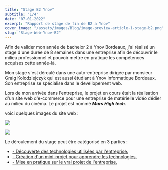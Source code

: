 ```yaml
---
title: "Stage B2 Ynov"
subtitle: "1/4"
date: "07-01-2022"
excerpt: "Rapport de stage de fin de B2 a Ynov"
cover_image: "/assets/images/Blog/image-preview-article-1-stage-b2.png"
slug: "Stage-Web-Ynov-B2"
---
```


Afin de valider mon année de bachelor 2 à Ynov Bordeaux, j'ai réalisé un stage d'une durée de 8 semaines dans une entreprise afin de découvrir le milieu professionnel et pouvoir mettre en pratique les compétences acquises cette année-là.

Mon stage s'est déroulé dans une auto-entreprise dirigée par monsieur Graig Kolodziejczyk qui est aussi étudiant à Ynov Informatique Bordeaux.
Son entreprise se spécialise dans le devellopement web.

Lors de mon arrivée dans l'entreprise, le projet en cours était la réalisation d'un site web d'e-commerce pour une entreprise de matérielle vidéo dédier au milieu du cinéma. Le projet est nommé **_Mars High tech_**.

voici quelques images du site web :

![](https://i.imgur.com/NpVqVSS.png)

![](https://i.imgur.com/pJYNA20.png)

Le déroulement du stage peut être catégorisé en 3 parties :

- [- Découverte des technologies utilisées par l'entreprise.](/Blog/Stage-Web-Ynov-B2-technologies-utilisees-par-l-entreprise)
- [- Création d'un mini-projet pour apprendre les technologies.](/Blog/Stage-Web-Ynov-B2-apprentissage)
- [- Mise en pratique sur le vrai projet de l'entreprise.](/Blog/Stage-Web-Ynov-B2-participation-au-projet)
